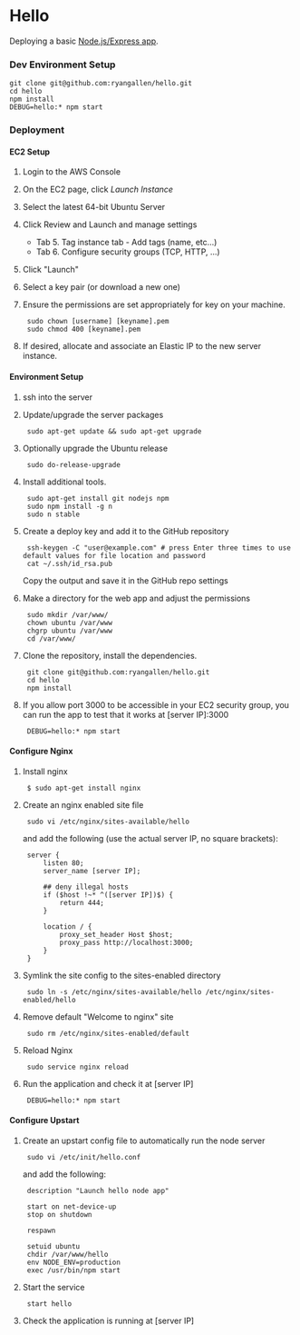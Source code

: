 # Hello

Deploying a basic [Node.js/Express app](52.24.245.79).

### Dev Environment Setup

    git clone git@github.com:ryangallen/hello.git
    cd hello
    npm install
    DEBUG=hello:* npm start

### Deployment

#### EC2 Setup

1. Login to the AWS Console
1. On the EC2 page, click *Launch Instance*
1. Select the latest 64-bit Ubuntu Server
1. Click Review and Launch and manage settings
    * Tab 5. Tag instance tab - Add tags (name, etc...)
    * Tab 6. Configure security groups (TCP, HTTP, ...)
1. Click "Launch"
1. Select a key pair (or download a new one)
1. Ensure the permissions are set appropriately for key on your machine.

        sudo chown [username] [keyname].pem
        sudo chmod 400 [keyname].pem
1. If desired, allocate and associate an Elastic IP to the new server instance.

#### Environment Setup

1. ssh into the server
1. Update/upgrade the server packages

        sudo apt-get update && sudo apt-get upgrade
1. Optionally upgrade the Ubuntu release

        sudo do-release-upgrade
1. Install additional tools.

        sudo apt-get install git nodejs npm
        sudo npm install -g n
        sudo n stable
1. Create a deploy key and add it to the GitHub repository

        ssh-keygen -C "user@example.com" # press Enter three times to use default values for file location and password
        cat ~/.ssh/id_rsa.pub

    Copy the output and save it in the GitHub repo settings
1. Make a directory for the web app and adjust the permissions

        sudo mkdir /var/www/
        chown ubuntu /var/www
        chgrp ubuntu /var/www
        cd /var/www/
1. Clone the repository, install the dependencies.

        git clone git@github.com:ryangallen/hello.git
        cd hello
        npm install
1. If you allow port 3000 to be accessible in your EC2 security group, you can run the app to test that it works at [server IP]:3000

        DEBUG=hello:* npm start

#### Configure Nginx

1. Install nginx

        $ sudo apt-get install nginx
1. Create an nginx enabled site file

        sudo vi /etc/nginx/sites-available/hello
    and add the following (use the actual server IP, no square brackets):

        server {
            listen 80;
            server_name [server IP];

            ## deny illegal hosts
            if ($host !~* ^([server IP])$) {
                return 444;
            }

            location / {
                proxy_set_header Host $host;
                proxy_pass http://localhost:3000;
            }
        }
1. Symlink the site config to the sites-enabled directory

        sudo ln -s /etc/nginx/sites-available/hello /etc/nginx/sites-enabled/hello
1. Remove default "Welcome to nginx" site

        sudo rm /etc/nginx/sites-enabled/default
1. Reload Nginx

        sudo service nginx reload
1. Run the application and check it at [server IP]

        DEBUG=hello:* npm start

#### Configure Upstart

1. Create an upstart config file to automatically run the node server

        sudo vi /etc/init/hello.conf
    and add the following:

        description "Launch hello node app"

        start on net-device-up
        stop on shutdown

        respawn

        setuid ubuntu
        chdir /var/www/hello
        env NODE_ENV=production
        exec /usr/bin/npm start
1. Start the service

        start hello
1. Check the application is running at [server IP]

